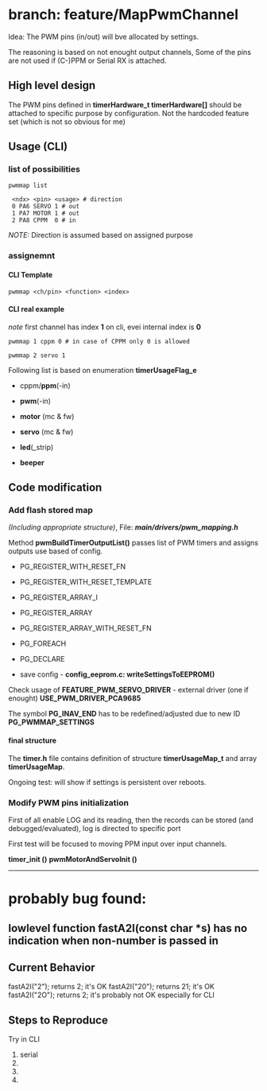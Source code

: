 # branch: feature/MapPwmChannel #

Idea: The PWM pins (in/out) will bve allocated by settings.

The reasoning is based on not enought output channels, 
Some of the pins are not used if (C-)PPM or Serial RX is attached.

## High level design

The PWM pins defined in **timerHardware_t timerHardware[]** should be attached to
specific purpose by configuration. Not the hardcoded feature set (which is not so obvious for me)

## Usage (CLI)


### list of possibilities

~~~
pwmmap list

 <ndx> <pin> <usage> # direction
 0 PA6 SERVO 1 # out
 1 PA7 MOTOR 1 # out
 2 PA8 CPPM  0 # in
~~~

*NOTE:* Direction is assumed based on assigned purpose

### assignemnt

#### CLI Template

~~~
pwmmap <ch/pin> <function> <index>
~~~

#### CLI real example

 *note* first channel has index **1** on cli, evei internal index is **0**

~~~
pwmmap 1 cppm 0 # in case of CPPM only 0 is allowed

pwmmap 2 servo 1
~~~

Following list is based on enumeration **timerUsageFlag_e**

 * cppm/**ppm**(-in)

 * **pwm**(-in)

 * **motor** (mc & fw)

 * **servo** (mc & fw)

 * **led**(_strip)

 * **beeper**


## Code modification

### Add flash stored map

*(Including appropriate structure)*, File: ***main/drivers/pwm_mapping.h***

Method **pwmBuildTimerOutputList()** passes list of PWM timers and assigns outputs use based of config.

 * PG_REGISTER_WITH_RESET_FN

 * PG_REGISTER_WITH_RESET_TEMPLATE

 * PG_REGISTER_ARRAY_I

 * PG_REGISTER_ARRAY

 * PG_REGISTER_ARRAY_WITH_RESET_FN

 * PG_FOREACH

 * PG_DECLARE

- save config - **config_eeprom.c: writeSettingsToEEPROM()**

 Check usage of **FEATURE_PWM_SERVO_DRIVER** - external driver (one if enought)
 **USE_PWM_DRIVER_PCA9685**

 The symbol **PG_INAV_END** has to be redefined/adjusted due to new ID **PG_PWMMAP_SETTINGS**

#### final structure

 The **timer.h** file contains definition of structure **timerUsageMap_t** and array **timerUsageMap**.

 Ongoing test: will show if settings is persistent over reboots.


### Modify PWM pins initialization


 First of all enable LOG and its reading, then the records can be stored (and debugged/evaluated), log is directed to specific port

 First test will be focused to moving PPM input over input channels.

 **timer_init ()** **pwmMotorAndServoInit ()**


---
# probably bug found:
## lowlevel function fastA2I(const char *s) has no indication when non-number is passed in

## Current Behavior
fastA2I("2"); returns 2; it's OK
fastA2I("20"); returns 21; it's OK
fastA2I("2O"); returns 2; it's probably not OK especially for CLI

## Steps to Reproduce
Try in CLI
1.  serial 
2.
3.
4.
